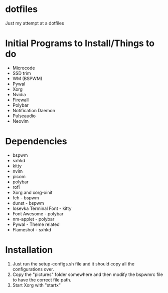 # dotfiles
Just my attempt at a dotfiles

# Initial Programs to Install/Things to do
* Microcode
* SSD trim
* WM (BSPWM)
* Pywal
* Xorg
* Nvidia
* Firewall
* Polybar
* Notification Daemon
* Pulseaudio
* Neovim

# Dependencies
* bspwm
* sxhkd
* kitty
* nvim
* picom
* polybar
* rofi
* Xorg and xorg-xinit
* feh - bspwm
* dunst - bspwm
* Iosevka Terminal Font - kitty
* Font Awesome - polybar
* nm-applet - polybar
* Pywal - Theme related
* Flameshot - sxhkd

# Installation
1. Just run the setup-configs.sh file and it should copy all the configurations over.
2. Copy the "pictures" folder somewhere and then modify the bspwmrc file to have the correct file path.
3. Start Xorg with "startx"
